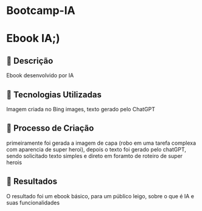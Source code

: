# Bootcamp-IA
# Ebook IA;)

## 📒 Descrição
Ebook desenvolvido por IA

## 🤖 Tecnologias Utilizadas
Imagem criada no Bing images, texto gerado pelo ChatGPT

## 🧐 Processo de Criação
primeiramente foi gerada a imagem de capa (robo em uma tarefa complexa com aparencia de super heroi), depois o texto foi gerado pelo chatGPT, sendo solicitado texto simples e direto em foramto de roteiro de super herois

## 🚀 Resultados
O resultado foi um ebook básico, para um público leigo, sobre o que é IA e suas funcionalidades
